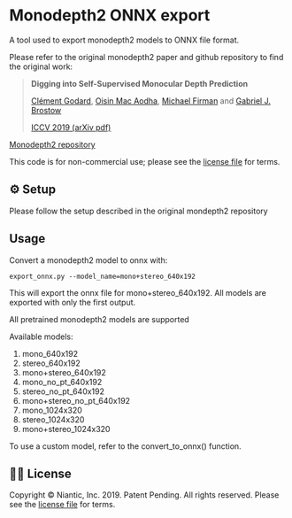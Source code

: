 # Monodepth2 ONNX export 

A tool used to export monodepth2 models to ONNX file format.

Please refer to the original monodepth2 paper and github repository to find the original work:

> **Digging into Self-Supervised Monocular Depth Prediction**
>
> [Clément Godard](http://www0.cs.ucl.ac.uk/staff/C.Godard/), [Oisin Mac Aodha](http://vision.caltech.edu/~macaodha/), [Michael Firman](http://www.michaelfirman.co.uk) and [Gabriel J. Brostow](http://www0.cs.ucl.ac.uk/staff/g.brostow/)
>
> [ICCV 2019 (arXiv pdf)](https://arxiv.org/abs/1806.01260)

[Monodepth2 repository](https://github.com/nianticlabs/monodepth2)



This code is for non-commercial use; please see the [license file](LICENSE) for terms.


## ⚙️ Setup

Please follow the setup described in the original mondepth2 repository

## Usage

Convert a monodepth2 model to onnx with:

```shell
export_onnx.py --model_name=mono+stereo_640x192
```
This will export the onnx file for mono+stereo_640x192. All models are exported with only the first output.

All pretrained monodepth2 models are supported

Available models:
1. mono_640x192
2. stereo_640x192
3. mono+stereo_640x192
4. mono_no_pt_640x192
5. stereo_no_pt_640x192
6. mono+stereo_no_pt_640x192
7. mono_1024x320
8. stereo_1024x320
9. mono+stereo_1024x320

To use a custom model, refer to the  convert_to_onnx() function.

## 👩‍⚖️ License
Copyright © Niantic, Inc. 2019. Patent Pending.
All rights reserved.
Please see the [license file](LICENSE) for terms.
